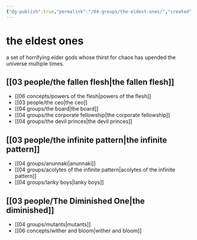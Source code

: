 ```yaml
---
{"dg-publish":true,"permalink":"/04-groups/the-eldest-ones/","created":"2025-02-21T14:10:52.085-06:00","updated":"2024-12-27T12:09:24.409-06:00"}
---
```


# the eldest ones

a set of horrifying elder gods whose thirst for chaos has upended the universe multiple times.

## [[03 people/the fallen flesh\|the fallen flesh]]
- [[06 concepts/powers of the flesh\|powers of the flesh]]
- [[03 people/the ceo\|the ceo]]
- [[04 groups/the board\|the board]]
- [[04 groups/the corporate fellowship\|the corporate fellowship]]
- [[04 groups/the devil princes\|the devil princes]]

## [[03 people/the infinite pattern\|the infinite pattern]]
- [[04 groups/anunnaki\|anunnaki]]
- [[04 groups/acolytes of the infinite pattern\|acolytes of the infinite pattern]]
- [[04 groups/lanky boys\|lanky boys]]

## [[03 people/The Diminished One\|the diminished]]
- [[04 groups/mutants\|mutants]]
- [[06 concepts/wither and bloom\|wither and bloom]]
